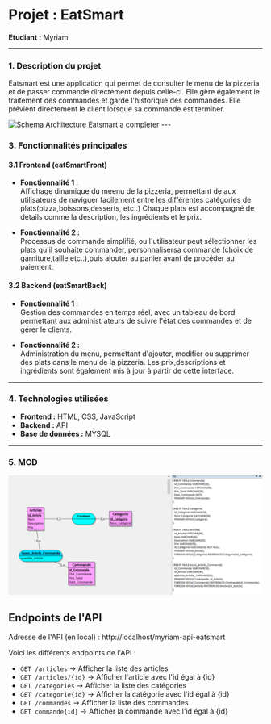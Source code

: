 # **Projet : EatSmart**

**Etudiant :** Myriam

---

### **1. Description du projet**

Eatsmart est une application qui permet de consulter le menu de la pizzeria et de passer commande directement depuis celle-ci. Elle gère également le traitement des commandes et garde l'historique des commandes. Elle prévient directement le client lorsque sa commande est terminer.


<img width="869" height="480" alt="Schema Architecture Eatsmart a completer" src="https://github.com/user-attachments/assets/391fa742-c570-4809-9596-01cef1f31fa5" />
---

### **3. Fonctionnalités principales**

#### **3.1 Frontend (eatSmartFront)**

- **Fonctionnalité 1 :**  
 Affichage dinamique du meenu de la pizzeria, permettant de aux utilisateurs de naviguer facilement entre les différentes catégories de plats(pizza,boissons,desserts, etc..) Chaque plats est accompagné de détails comme la description, les ingrédients et le prix.
  
- **Fonctionnalité 2 :**  
  Processus de commande simplifié, ou l'utilisateur peut sélectionner les plats qu'il souhaite commander, personnalisersa commande (choix de garniture,taille,etc..),puis ajouter au panier avant de procéder au paiement.
  
#### **3.2 Backend (eatSmartBack)**

- **Fonctionnalité 1 :**  
  Gestion des commandes en temps réel, avec un tableau de bord permettant aux administrateurs de suivre l'état des commandes et de gérer le clients.
  
- **Fonctionnalité 2 :**  
  Administration du menu, permettant d'ajouter, modifier ou supprimer des plats dans le menu de la pizzeria. Les prix,descriptions et ingrédients sont également mis à jour à partir de cette interface.

---

### **4. Technologies utilisées**

- **Frontend :** HTML, CSS, JavaScript
- **Backend :** API
- **Base de données :** MYSQL

---
### **5. MCD**
<img src="./assets/img/mcd.PNG">

## Endpoints de l'API

Adresse de l'API (en local) : http://localhost/myriam-api-eatsmart

Voici les différents endpoints de l'API : 
- `GET /articles` → Afficher la liste des articles
- `GET /articles/{id}` → Afficher l'article avec l'id égal à {id}
- `GET /categories` → Afficher la liste des catégories
- `GET /categorie{id}` → Afficher la catégorie avec l'id égal à {id}
- `GET /commandes` → Afficher la liste des commandes
- `GET commande{id}` → Afficher la commande avec l'id égal à {id}
